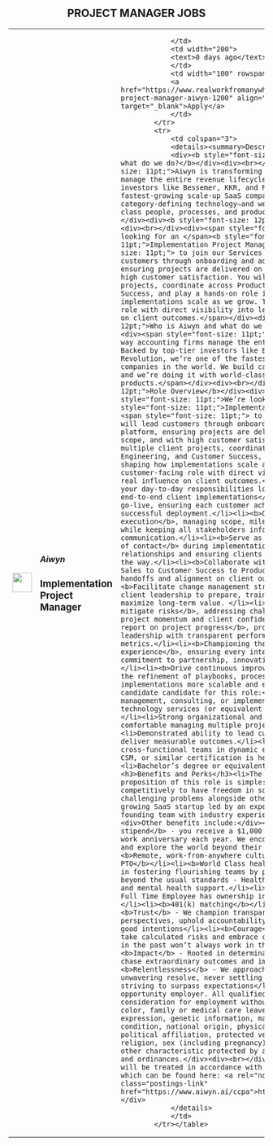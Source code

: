 <div align="center"><h2>PROJECT MANAGER JOBS</h2></div><table><tr>
                <td width="100" height="100" rowspan="2">
                    <img src="https://www.aiwyn.ai/hubfs/Aiwyn%20Favicon.jpg" width="38px" height="auto">
                </td>
                <td width="300">
                    <h5>Aiwyn</h5>
                    <h3>Implementation Project Manager</h3>
                </td>
                <td width="300">
                    
                </td>
                <td width="200">
                <text>0 days ago</text>
                </td>
                <td width="100" rowspan="2">
                <a href="https://www.realworkfromanywhere.com/jobs/implementation-project-manager-aiwyn-1200" align="right" target="_blank">Apply</a>
                </td>
            </tr>
            <tr>
                <td colspan="3">
                <details><summary>Description</summary>
                <div><b style="font-size: 12pt;">Who is Aiwyn and what do we do?</b></div><div><br></div><div><span style="font-size: 11pt;">Aiwyn is transforming the way accounting firms manage the entire revenue lifecycle. Backed by top-tier investors like Bessemer, KKR, and Revolution, we’re one of the fastest-growing scale-up SaaS companies in the world. We build category-defining technology—and we’re doing it with world-class people, processes, and products.</span></div><div><br></div><div><b style="font-size: 12pt;">Role Overview</b></div><div><br></div><div><span style="font-size: 11pt;">We’re looking for an </span><b style="font-size: 11pt;">Implementation Project Manager</b><span style="font-size: 11pt;"> to join our Services team. You will lead customers through onboarding and adoption of Aiwyn’s platform, ensuring projects are delivered on time, within scope, and with high customer satisfaction. You will manage multiple client projects, coordinate across Product, Engineering, and Customer Success, and play a hands-on role in shaping how implementations scale as we grow. This is a customer-facing role with direct visibility into leadership and real influence on client outcomes.</span></div><div><b style="font-size: 12pt;">Who is Aiwyn and what do we do?</b></div><div><br></div><div><span style="font-size: 11pt;">Aiwyn is transforming the way accounting firms manage the entire revenue lifecycle. Backed by top-tier investors like Bessemer, KKR, and Revolution, we’re one of the fastest-growing scale-up SaaS companies in the world. We build category-defining technology—and we’re doing it with world-class people, processes, and products.</span></div><div><br></div><div><b style="font-size: 12pt;">Role Overview</b></div><div><br></div><div><span style="font-size: 11pt;">We’re looking for an </span><b style="font-size: 11pt;">Implementation Project Manager</b><span style="font-size: 11pt;"> to join our Services team. You will lead customers through onboarding and adoption of Aiwyn’s platform, ensuring projects are delivered on time, within scope, and with high customer satisfaction. You will manage multiple client projects, coordinate across Product, Engineering, and Customer Success, and play a hands-on role in shaping how implementations scale as we grow. This is a customer-facing role with direct visibility into leadership and real influence on client outcomes.</span></div><h3>What will your day-to-day responsibilities look like?</h3><li><b>Lead end-to-end client implementations</b>, from project kickoff to go-live, ensuring each customer achieves a smooth and successful deployment.</li><li><b>Own project planning and execution</b>, managing scope, milestones, and deliverables while keeping all stakeholders informed with clear, timely communication.</li><li><b>Serve as the primary customer point of contact</b> during implementation, building trusted relationships and ensuring clients feel supported every step of the way.</li><li><b>Collaborate with internal teams</b>—from Sales to Customer Success to Product—to ensure seamless handoffs and alignment on client outcomes.</li><li><b>Facilitate change management strategies</b>, working with client leadership to prepare, train, and engage their teams to maximize long-term value. </li><li><b>Proactively identify and mitigate risks</b>, addressing challenges swiftly to maintain project momentum and client confidence.</li><li><b>Monitor and report on project progress</b>, providing customers and leadership with transparent performance updates and success metrics.</li><li><b>Championing the client implementation experience</b>, ensuring every interaction reflects Aiwyn’s commitment to partnership, innovation, and measurable impact.</li><li><b>Drive continuous improvement</b> by contributing to the refinement of playbooks, processes, and tools that make implementations more scalable and efficient.</li><h3>The ideal candidate candidate for this role:</h3><li>2+ years of project management, consulting, or implementation experience in SaaS or technology services (or equivalent client-facing experience).</li><li>Strong organizational and communication skills; comfortable managing multiple projects at once.</li><li>Demonstrated ability to lead customer-facing projects and deliver measurable outcomes.</li><li>Experience working with cross-functional teams in dynamic environments.</li><li>PMP, CSM, or similar certification is helpful but not required.</li><li>Bachelor’s degree or equivalent work experience.</li><h3>Benefits and Perks</h3><li>The big-picture value proposition of this role is simple: join us, and you'll be paid competitively to have freedom in solving worthwhile, challenging problems alongside other A-players at a fast growing SaaS startup led by an experienced and successful co-founding team with industry experience. </li><div><br></div><div>Other benefits include:</div><li><b>Adventure travel stipend</b> - you receive a $1,000 travel reimbursement on your work anniversary each year. We encourage our team to recharge and explore the world beyond their home office walls.</li><li><b>Remote, work-from-anywhere culture</b></li><li><b>Flexible PTO</b></li><li><b>World Class health benefits</b> - we believe in fostering flourishing teams by providing benefits that go beyond the usual standards - Health, vision, dental, HSA/FSA, and mental health support.</li><li><b>Stock options</b> - every Full Time Employee has ownership in Aiwyn's future and success.</li><li><b>401(k) matching</b></li><h3>Our Values:</h3><li><b>Trust</b> - We champion transparency, welcome differing perspectives, uphold accountability, and trust that others have good intentions</li><li><b>Courage</b> - We have the courage to take calculated risks and embrace change, knowing what worked in the past won’t always work in the future</li><li><b>Impact</b> - Rooted in determination and innovation, we chase extraordinary outcomes and impactful results</li><li><b>Relentlessness</b> - We approach challenges with an unwavering resolve, never settling for mediocrity, and always striving to surpass expectations</li><div>Aiwyn is an equal opportunity employer. All qualified applicants will receive consideration for employment without regard to age, ancestry, color, family or medical care leave, gender identity or expression, genetic information, marital status, medical condition, national origin, physical or mental disability, political affiliation, protected veteran status, race, religion, sex (including pregnancy), sexual orientation, or any other characteristic protected by applicable laws, regulations and ordinances.</div><div><br></div><div>Candidate information will be treated in accordance with our CCPA privacy notice which can be found here: <a rel="noopener noreferrer" class="postings-link" href="https://www.aiwyn.ai/ccpa">https://www.aiwyn.ai/ccpa</a></div>
                </details>
                </td>
            </tr></table>